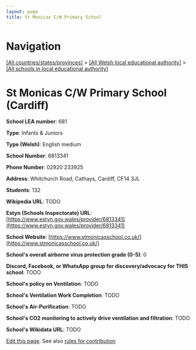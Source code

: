 ```yaml
---
layout: page
title: St Monicas C/W Primary School
---
```

# Navigation

[[All countries/states/provinces]](../../..) > [[All Welsh local educational authority]](../..) > [[All schools in local educational authority]](..)

# St Monicas C/W Primary School (Cardiff)

**School LEA number**: 681

**Type**: Infants & Juniors

**Type (Welsh)**: English medium

**School Number**: 6813341

**Phone Number**: 02920 233925

**Address**: Whitchurch Road, Cathays, Cardiff, CF14 3JL

**Students**: 132

**Wikipedia URL**: TODO

**Estyn (Schools Inspectorate) URL**: [https://www.estyn.gov.wales/provider/6813341](https://www.estyn.gov.wales/provider/6813341)

**School Website**: [https://www.stmonicasschool.co.uk/](https://www.stmonicasschool.co.uk/)

**School's overall airborne virus protection grade (0-5)**: 0

**Discord, Facebook, or WhatsApp group for discovery/advocacy for THIS school**: TODO

**School's policy on Ventilation**: TODO

**School's Ventilation Work Completion**: TODO

**School's Air-Purification**: TODO

**School's CO2 monitoring to actively drive ventilation and filtration**: TODO

**School's Wikidata URL**: TODO




[Edit this page](https://github.com/VentilationProject/Wales/edit/prif/./Cardiff/St_Monicas_C_W_Primary_School.md). See also [rules for contribution](../../../contribution-rules/)